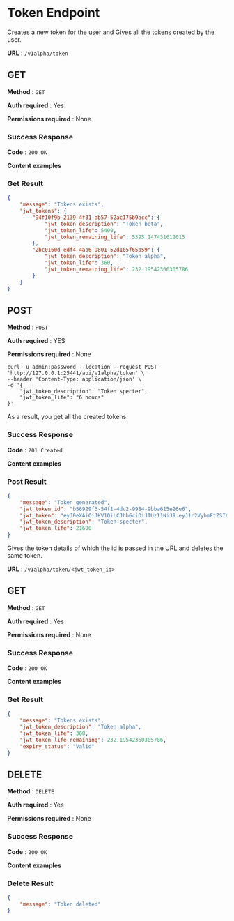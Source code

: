 # Token Endpoint

Creates a new token for the user and Gives all the tokens created by the user.

**URL** : `/v1alpha/token`

## GET

**Method** : `GET`

**Auth required** : Yes

**Permissions required** : None

### Success Response

**Code** : `200 OK`

**Content examples**

### Get Result 

```json
{
    "message": "Tokens exists",
    "jwt_tokens": {
        "94f10f9b-2139-4f31-ab57-52ac175b9acc": {
            "jwt_token_description": "Token beta",
            "jwt_token_life": 5400,
            "jwt_token_remaining_life": 5395.147431612015
        },
        "2bc0160d-edf4-4ab6-9801-52d185f65b59": {
            "jwt_token_description": "Token alpha",
            "jwt_token_life": 360,
            "jwt_token_remaining_life": 232.19542360305786
        }
    }
}
```

## POST

**Method** : `POST`

**Auth required** : YES

**Permissions required** : None

```
curl -u admin:password --location --request POST 'http://127.0.0.1:25441/api/v1alpha/token' \
--header 'Content-Type: application/json' \
-d '{
    "jwt_token_description": "Token specter",
    "jwt_token_life": "6 hours"
}'
```

As a result, you get all the created tokens.

### Success Response

**Code** : `201 Created`

**Content examples**

### Post Result

```json
{
    "message": "Token generated",
    "jwt_token_id": "b56929f3-54f1-4dc2-9984-9bba615e26e6",
    "jwt_token": "eyJ0eXAiOiJKV1QiLCJhbGciOiJIUzI1NiJ9.eyJ1c2VybmFtZSI6ImFkbWluIiwiand0X3Rva2VuX2lkIjoiYjU2OTI5ZjMtNTRmMS00ZGMyLTk5ODQtOWJiYTYxNWUyNmU2Iiwiand0X3Rva2VuX2Rlc2NyaXB0aW9uIjoiVG9rZW4gc3BlY3RlciIsImV4cCI6MTY2Mjc0MTczNSwiaWF0IjoxNjYyNzIwMTM1fQ.gBE7S4lJfpPQctt2Dk_581-6v1YOzn4UPHYO18LZpF8",
    "jwt_token_description": "Token specter",
    "jwt_token_life": 21600
}
```

Gives the token details of which the id is passed in the URL and deletes the same token.

**URL** : `/v1alpha/token/<jwt_token_id>`

## GET

**Method** : `GET`

**Auth required** : Yes

**Permissions required** : None

### Success Response

**Code** : `200 OK`

**Content examples**

### Get Result 

```json
{
    "message": "Tokens exists",
    "jwt_token_description": "Token alpha",
    "jwt_token_life": 360,
    "jwt_token_life_remaining": 232.19542360305786,
    "expiry_status": "Valid"
}
```
## DELETE

**Method** : `DELETE`

**Auth required** : Yes

**Permissions required** : None

### Success Response

**Code** : `200 OK`

**Content examples**

### Delete Result
  
```json
{
    "message": "Token deleted"
}
```
